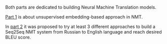 Both parts are dedicated to building Neural Machine Translation models.

[Part 1](https://github.com/sevlabr/ML-MIPT-advanced/tree/initial-setup/NLP%20Lab/Part%201) is about unsupervised embedding-based approach in NMT.

In [part 2](https://github.com/sevlabr/ML-MIPT-advanced/tree/initial-setup/NLP%20Lab/Part%202) it was proposed to try at least 3 different
approaches to build a Seq2Seq NMT system from Russian to English language and reach desired BLEU score.
